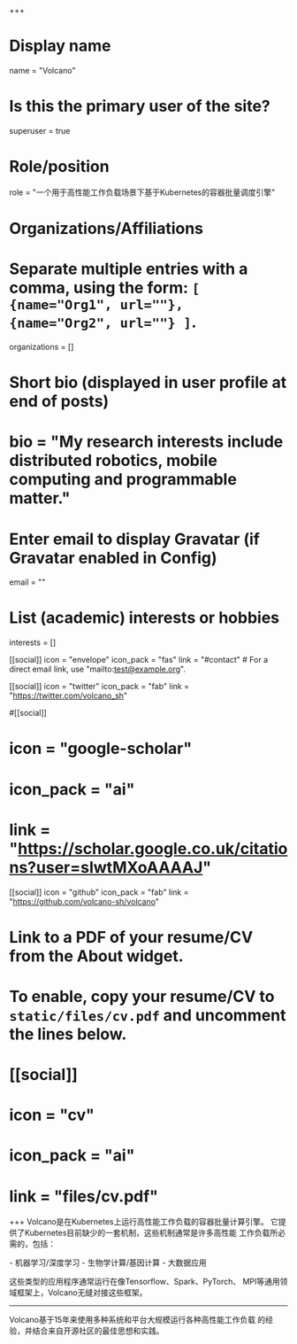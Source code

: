 +++
# Display name
name = "Volcano"

# Is this the primary user of the site?
superuser = true

# Role/position
role = "一个用于高性能工作负载场景下基于Kubernetes的容器批量调度引擎"

# Organizations/Affiliations
#   Separate multiple entries with a comma, using the form: `[ {name="Org1", url=""}, {name="Org2", url=""} ]`.
organizations = []

# Short bio (displayed in user profile at end of posts)
# bio = "My research interests include distributed robotics, mobile computing and programmable matter."

# Enter email to display Gravatar (if Gravatar enabled in Config)
email = ""

# List (academic) interests or hobbies
interests = []

[[social]]
  icon = "envelope"
  icon_pack = "fas"
  link = "#contact"  # For a direct email link, use "mailto:test@example.org".

[[social]]
  icon = "twitter"
  icon_pack = "fab"
  link = "https://twitter.com/volcano_sh"

#[[social]]
 # icon = "google-scholar"
 # icon_pack = "ai"
 # link = "https://scholar.google.co.uk/citations?user=sIwtMXoAAAAJ"

[[social]]
  icon = "github"
  icon_pack = "fab"
  link = "https://github.com/volcano-sh/volcano"

# Link to a PDF of your resume/CV from the About widget.
# To enable, copy your resume/CV to `static/files/cv.pdf` and uncomment the lines below.
# [[social]]
#   icon = "cv"
#   icon_pack = "ai"
#   link = "files/cv.pdf"

+++
Volcano是在Kubernetes上运行高性能工作负载的容器批量计算引擎。
它提供了Kubernetes目前缺少的一套机制，这些机制通常是许多高性能
工作负载所必需的，包括：

\-  机器学习/深度学习
\-  生物学计算/基因计算
\-  大数据应用


这些类型的应用程序通常运行在像Tensorflow、Spark、PyTorch、
MPI等通用领域框架上，Volcano无缝对接这些框架。

***

Volcano基于15年来使用多种系统和平台大规模运行各种高性能工作负载
的经验，并结合来自开源社区的最佳思想和实践。
